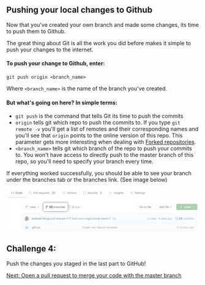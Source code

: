 ## Pushing your local changes to Github
Now that you've created your own branch and made some changes, its time to push them to Github.

The great thing about Git is all the work you did before makes it simple to push your changes to the internet. 

#### To push your change to Github, enter:
```
git push origin <branch_name>
```
Where `<branch_name>` is the name of the branch you've created. 

#### But what's going on here? In simple terms:
 - `git push` is the command that tells Git its time to push the commits
 - `origin` tells git which repo to push the commits to. If you type `git remote -v` you'll get a list of remotes and their corresponding names and you'll see that `origin` points to the online version of this repo. This parameter gets more interesting when dealing with [Forked repositories](https://docs.github.com/en/github/collaborating-with-issues-and-pull-requests/working-with-forks).
 - `<branch_name>` tells git which branch of the repo to push your commits to. You won't have access to directly push to the master branch of this repo, so you'll need to specify your branch every time.

If everything worked successfully, you should be able to see your branch under the branches tab or the branches link. (See image below)

![](branches-link.png)

## Challenge 4:

Push the changes you staged in the last part to GitHub!

[Next: Open a pull request to merge your code with the master branch](../part6-pull_requests)